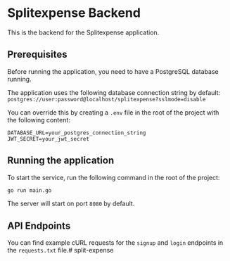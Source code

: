 # Splitexpense Backend

This is the backend for the Splitexpense application.

## Prerequisites

Before running the application, you need to have a PostgreSQL database running.

The application uses the following database connection string by default:
`postgres://user:password@localhost/splitexpense?sslmode=disable`

You can override this by creating a `.env` file in the root of the project with the following content:
```
DATABASE_URL=your_postgres_connection_string
JWT_SECRET=your_jwt_secret
```

## Running the application

To start the service, run the following command in the root of the project:

```bash
go run main.go
```

The server will start on port `8080` by default.

## API Endpoints

You can find example cURL requests for the `signup` and `login` endpoints in the `requests.txt` file.# split-expense
